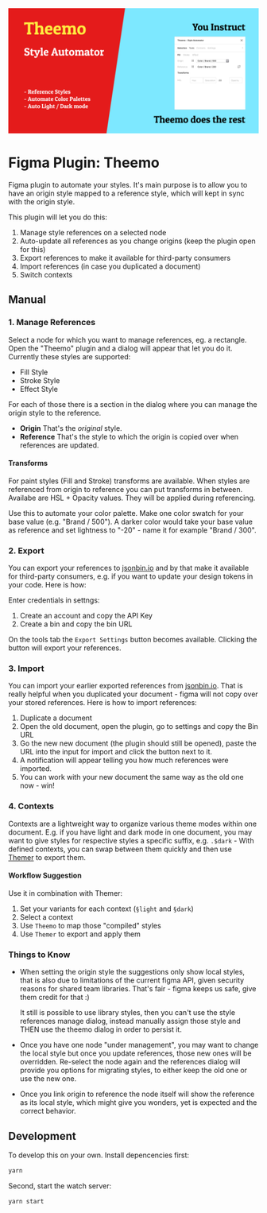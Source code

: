 <img src="assets/artwork.png">

# Figma Plugin: Theemo

Figma plugin to automate your styles. It's main purpose is to allow you to have an
origin style mapped to a reference style, which will kept in sync with the
origin style.

This plugin will let you do this:

1. Manage style references on a selected node
2. Auto-update all references as you change origins (keep the plugin open for this)
3. Export references to make it available for third-party consumers
4. Import references (in case you duplicated a document)
5. Switch contexts

## Manual

### 1. Manage References

Select a node for which you want to manage references, eg. a rectangle. Open the
"Theemo" plugin and a dialog will appear that let you do it. Currently
these styles are supported:

- Fill Style
- Stroke Style
- Effect Style

For each of those there is a section in the dialog where you can manage the
origin style to the reference.

- **Origin** That's the _original_ style.
- **Reference** That's the style to which the origin is copied over when
  references are updated.

#### Transforms

For paint styles (Fill and Stroke) transforms are available. When styles
are referenced from origin to reference you can put transforms in between.
Availabe are HSL + Opacity values. They will be applied during
referencing.

Use this to automate your color palette. Make one color swatch for your
base value (e.g. "Brand / 500"). A darker color would take your base value as
reference and set lightness to "-20" - name it for example "Brand / 300".

### 2. Export

You can export your references to [jsonbin.io](https://jsonbin.io) and by that
make it available for third-party consumers, e.g. if you want to update your
design tokens in your code. Here is how:

Enter credentials in settngs:

1. Create an account and copy the API Key
2. Create a bin and copy the bin URL

On the tools tab the `Export Settings` button becomes available. Clicking the
button will export your references.

### 3. Import

You can import your earlier exported references from
[jsonbin.io](https://jsonbin.io). That is really helpful when you duplicated
your document - figma will not copy over your stored references. Here is how to
import references:

1. Duplicate a document
2. Open the old document, open the plugin, go to settings and copy the Bin URL
3. Go the new new document (the plugin should still be opened), paste the URL
   into the input for import and click the button next to it.
4. A notification will appear telling you how much references were imported.
5. You can work with your new document the same way as the old one now - win!

### 4. Contexts

Contexts are a lightweight way to organize various theme modes within one
document. E.g. if you have light and dark mode in one document, you may want to
give styles for respective styles a specific suffix, e.g. `.$dark` - With
defined contexts, you can swap between them quickly and then use
[Themer](https://www.figma.com/c/plugin/731176732337510831/Themer) to export
them.

#### Workflow Suggestion

Use it in combination with Themer:

1. Set your variants for each context (`§light` and `§dark`)
2. Select a context
3. Use `Theemo` to map those "compiled" styles
4. Use `Themer` to export and apply them

### Things to Know

- When setting the origin style the suggestions only show local styles, that is
  also due to limitations of the current figma API, given security reasons for
  shared team libraries. That's fair - figma keeps us safe, give them credit for
  that :)

  It still is possible to use library styles, then you can't use the style
  references manage dialog, instead manually assign those style and THEN use the
  theemo dialog in order to persist it.

- Once you have one node "under management", you may want to change the local
  style but once you update references, those new ones will be overridden. Re-select
  the node again and the references dialog will provide you options for migrating
  styles, to either keep the old one or use the new one.

- Once you link origin to reference the node itself will show the reference as
  its local style, which might give you wonders, yet is expected and the correct behavior.

## Development

To develop this on your own. Install depencencies first:

```bash
yarn
```

Second, start the watch server:

```bash
yarn start
```
